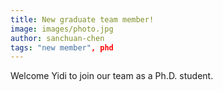 ```yaml
---
title: New graduate team member!
image: images/photo.jpg
author: sanchuan-chen
tags: "new member", phd
---
```


Welcome Yidi to join our team as a Ph.D. student.
